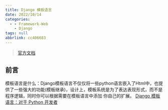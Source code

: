 ```yaml
---
title: Django 模板语言
date: 2022/10/14
categories:
  - - Framework-Web
    - Django
tags: null
abbrlink: cc406683
---
```



> [官方文档](https://docs.djangoproject.com/zh-hans/4.0/ref/templates/language/)

## 前言
模板语言是什么：Django模板语言不仅仅将一些python语言嵌入了Html中，也提供了一些强大的功能(模板继承)，设计上，模板系统是为了表达表现形式，而不是程序逻辑，同时你可以根据需要在模板语言中添加 你自己的扩展。
[Django 模板语言：对于 Python 开发者](https://docs.djangoproject.com/zh-hans/4.0/ref/templates/api/)